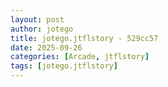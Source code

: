 ```yaml
---
layout: post
author: jotego
title: jotego.jtflstory - 529cc57
date: 2025-09-26
categories: [Arcade, jtflstory]
tags: [jotego.jtflstory]
---
```


